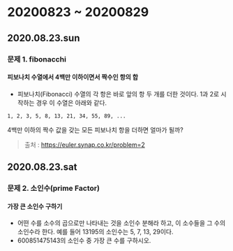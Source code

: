 # 20200823 ~ 20200829

## 2020.08.23.sun
### 문제 1. fibonacchi
#### 피보나치 수열에서 4백만 이하이면서 짝수인 항의 합 
- 피보나치(Fibonacci) 수열의 각 항은 바로 앞의 항 두 개를 더한 것이다. 1과 2로 시작하는 경우 이 수열은 아래와 같다. 
```
1, 2, 3, 5, 8, 13, 21, 34, 55, 89, ...
```
4백만 이하의 짝수 값을 갖는 모든 피보나치 항을 더하면 얼마가 될까?

> 출처 : https://euler.synap.co.kr/problem=2

## 2020.08.23.sat
### 문제 2. 소인수(prime Factor)
#### 가장 큰 소인수 구하기
- 어떤 수를 소수의 곱으로만 나타내는 것을 소인수 분해라 하고, 이 소수들을 그 수의 소인수라 한다. 예를 들어 13195의 소인수는 5, 7, 13, 29이다. 
- 600851475143의 소인수 중 가장 큰 수를 구하시오. 